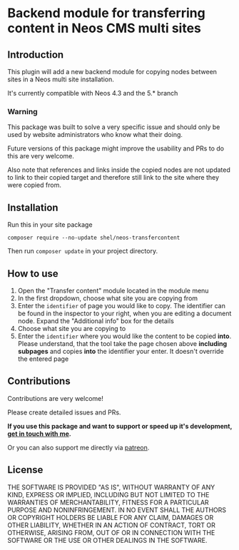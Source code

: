 # Backend module for transferring content in Neos CMS multi sites

## Introduction

This plugin will add a new backend module for copying nodes between sites in a 
Neos multi site installation.

It's currently compatible with Neos 4.3 and the 5.* branch

### Warning

This package was built to solve a very specific issue and should only be used by 
website administrators who know what their doing.

Future versions of this package might improve the usability and PRs to do this are very welcome.

Also note that references and links inside the copied nodes are not updated to link to their copied target 
and therefore still link to the site where they were copied from.
                
## Installation

Run this in your site package

    composer require --no-update shel/neos-transfercontent
    
Then run `composer update` in your project directory.

## How to use

 1. Open the "Transfer content" module located in the module menu
 2. In the first dropdown, choose what site you are copying from
 3. Enter the `identifier` of page you would like to copy. The identifier can be found in the inspector to your right, when you are editing a document node. Expand the "Additional info" box for the details
 4. Choose what site you are copying to
 5. Enter the `identifier` where you would like the content to be copied **into**. Please understand, that the tool take the page chosen above **including subpages** and copies **into** the identifier your enter. It doesn't override the entered page


## Contributions

Contributions are very welcome! 

Please create detailed issues and PRs.  

**If you use this package and want to support or speed up it's development, [get in touch with me](mailto:transfercontent@helzle.it).**

Or you can also support me directly via [patreon](https://www.patreon.com/shelzle).

## License

THE SOFTWARE IS PROVIDED "AS IS", WITHOUT WARRANTY OF ANY KIND, EXPRESS OR
IMPLIED, INCLUDING BUT NOT LIMITED TO THE WARRANTIES OF MERCHANTABILITY,
FITNESS FOR A PARTICULAR PURPOSE AND NONINFRINGEMENT. IN NO EVENT SHALL THE
AUTHORS OR COPYRIGHT HOLDERS BE LIABLE FOR ANY CLAIM, DAMAGES OR OTHER
LIABILITY, WHETHER IN AN ACTION OF CONTRACT, TORT OR OTHERWISE, ARISING FROM,
OUT OF OR IN CONNECTION WITH THE SOFTWARE OR THE USE OR OTHER DEALINGS IN
THE SOFTWARE.
